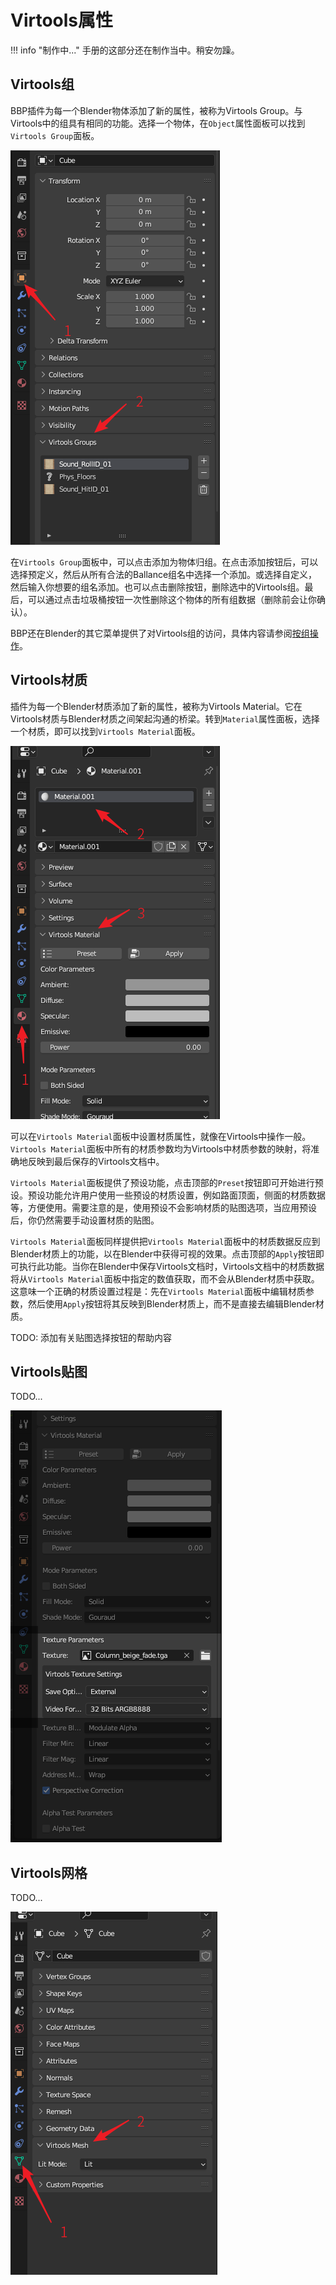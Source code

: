# Virtools属性

!!! info "制作中..."
    手册的这部分还在制作当中。稍安勿躁。

## Virtools组

BBP插件为每一个Blender物体添加了新的属性，被称为Virtools Group。与Virtools中的组具有相同的功能。选择一个物体，在`Object`属性面板可以找到`Virtools Group`面板。

![](../imgs/virtools-group.png)

在`Virtools Group`面板中，可以点击添加为物体归组。在点击添加按钮后，可以选择预定义，然后从所有合法的Ballance组名中选择一个添加。或选择自定义，然后输入你想要的组名添加。也可以点击删除按钮，删除选中的Virtools组。最后，可以通过点击垃圾桶按钮一次性删除这个物体的所有组数据（删除前会让你确认）。

BBP还在Blender的其它菜单提供了对Virtools组的访问，具体内容请参阅[按组操作](./group-operations.md)。

## Virtools材质

插件为每一个Blender材质添加了新的属性，被称为Virtools Material。它在Virtools材质与Blender材质之间架起沟通的桥梁。转到`Material`属性面板，选择一个材质，即可以找到`Virtools Material`面板。

![](../imgs/virtools-material.png)

可以在`Virtools Material`面板中设置材质属性，就像在Virtools中操作一般。`Virtools Material`面板中所有的材质参数均为Virtools中材质参数的映射，将准确地反映到最后保存的Virtools文档中。

`Virtools Material`面板提供了预设功能，点击顶部的`Preset`按钮即可开始进行预设。预设功能允许用户使用一些预设的材质设置，例如路面顶面，侧面的材质数据等，方便使用。需要注意的是，使用预设不会影响材质的贴图选项，当应用预设后，你仍然需要手动设置材质的贴图。

`Virtools Material`面板同样提供把`Virtools Material`面板中的材质数据反应到Blender材质上的功能，以在Blender中获得可视的效果。点击顶部的`Apply`按钮即可执行此功能。当你在Blender中保存Virtools文档时，Virtools文档中的材质数据将从`Virtools Material`面板中指定的数值获取，而不会从Blender材质中获取。这意味一个正确的材质设置过程是：先在`Virtools Material`面板中编辑材质参数，然后使用`Apply`按钮将其反映到Blender材质上，而不是直接去编辑Blender材质。

TODO: 添加有关贴图选择按钮的帮助内容

## Virtools贴图

TODO...

![](../imgs/virtools-texture.png)

## Virtools网格

TODO...

![](../imgs/virtools-mesh.png)
